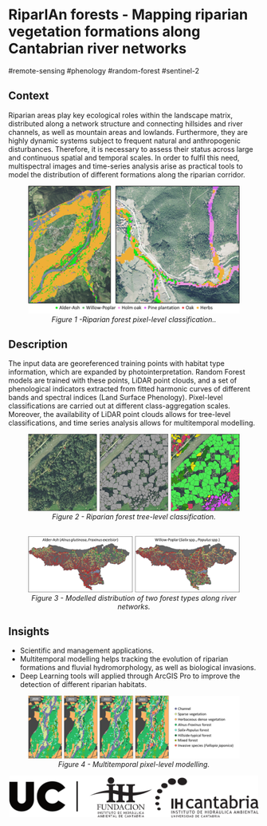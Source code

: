 # RiparIAn forests - Mapping riparian vegetation formations along Cantabrian river networks 
#remote-sensing #phenology #random-forest #sentinel-2

## Context

Riparian areas play key ecological roles within the landscape matrix, distributed along a network structure and connecting hillsides and river channels, as well as mountain areas and lowlands. Furthermore, they are highly dynamic systems subject to frequent natural and anthropogenic disturbances. Therefore, it is necessary to assess their status across large and continuous spatial and temporal scales. In order to fulfil this need, multispectral images and time-series analysis arise as practical tools to model the distribution of different formations along the riparian corridor.

<figure align="center">
   <img src="../_static/images/RIPARIAN_FOREST_fig1.png" alt="RF pixel classification" />
   <figcaption><i>Figure 1 -Riparian forest pixel-level classification..</i></figcaption>
</figure>


## Description

The input data are georeferenced training points with habitat type information, which are expanded by photointerpretation. Random Forest models are trained with these points, LiDAR point clouds, and a set of phenological indicators extracted from fitted harmonic curves of different bands and spectral indices (Land Surface Phenology). Pixel-level classifications are carried out at different class-aggregation scales. Moreover, the availability of LiDAR point clouds allows for tree-level classifications, and time series analysis allows for multitemporal modelling.

<figure align="center">
   <img src="../_static/images/RIPARIAN_FOREST_fig2.png" alt="RF Tree classification" />
   <figcaption><i>Figure 2 - Riparian forest tree-level classification.</i></figcaption>
</figure>

##


<figure align="center">
   <img src="../_static/images/RIPARIAN_FOREST_fig3.png" alt="ModelledDsitribution" />
   <figcaption><i>Figure 3 - Modelled distribution of two forest types along river networks.</i></figcaption>
</figure>

## Insights

* Scientific and management applications. 
* Multitemporal modelling helps tracking the evolution of riparian formations and fluvial hydromorphology, as well as biological invasions.
* Deep Learning tools will applied through ArcGIS Pro to improve the detection of different riparian habitats.

<figure align="center">
   <img src="../_static/images/RIPARIAN_FOREST_fig4.png" alt=" Multitemporal pixel-level modelling" />
   <figcaption><i>Figure 4 -  Multitemporal pixel-level modelling.</i></figcaption>
</figure>

<p align="center">
<img align="center" src="../_static/images/UC+FIHAC+IHCantabrianegro.png" width="500"/>
</p>
